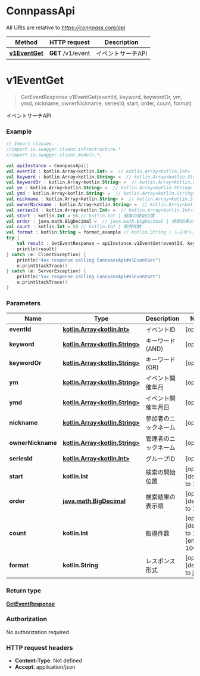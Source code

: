 # ConnpassApi

All URIs are relative to *https://connpass.com/api*

Method | HTTP request | Description
------------- | ------------- | -------------
[**v1EventGet**](ConnpassApi.md#v1EventGet) | **GET** /v1/event | イベントサーチAPI

<a name="v1EventGet"></a>
# **v1EventGet**
> GetEventResponse v1EventGet(eventId, keyword, keywordOr, ym, ymd, nickname, ownerNickname, seriesId, start, order, count, format)

イベントサーチAPI

### Example
```kotlin
// Import classes:
//import io.swagger.client.infrastructure.*
//import io.swagger.client.models.*;

val apiInstance = ConnpassApi()
val eventId : kotlin.Array<kotlin.Int> =  // kotlin.Array<kotlin.Int> | イベントID
val keyword : kotlin.Array<kotlin.String> =  // kotlin.Array<kotlin.String> | キーワード (AND)
val keywordOr : kotlin.Array<kotlin.String> =  // kotlin.Array<kotlin.String> | キーワード (OR)
val ym : kotlin.Array<kotlin.String> =  // kotlin.Array<kotlin.String> | イベント開催年月
val ymd : kotlin.Array<kotlin.String> =  // kotlin.Array<kotlin.String> | イベント開催年月日
val nickname : kotlin.Array<kotlin.String> =  // kotlin.Array<kotlin.String> | 参加者のニックネーム
val ownerNickname : kotlin.Array<kotlin.String> =  // kotlin.Array<kotlin.String> | 管理者のニックネーム
val seriesId : kotlin.Array<kotlin.Int> =  // kotlin.Array<kotlin.Int> | グループID
val start : kotlin.Int = 56 // kotlin.Int | 検索の開始位置
val order : java.math.BigDecimal =  // java.math.BigDecimal | 検索結果の表示順
val count : kotlin.Int = 56 // kotlin.Int | 取得件数
val format : kotlin.String = format_example // kotlin.String | レスポンス形式
try {
    val result : GetEventResponse = apiInstance.v1EventGet(eventId, keyword, keywordOr, ym, ymd, nickname, ownerNickname, seriesId, start, order, count, format)
    println(result)
} catch (e: ClientException) {
    println("4xx response calling ConnpassApi#v1EventGet")
    e.printStackTrace()
} catch (e: ServerException) {
    println("5xx response calling ConnpassApi#v1EventGet")
    e.printStackTrace()
}
```

### Parameters

Name | Type | Description  | Notes
------------- | ------------- | ------------- | -------------
 **eventId** | [**kotlin.Array&lt;kotlin.Int&gt;**](kotlin.Int.md)| イベントID | [optional]
 **keyword** | [**kotlin.Array&lt;kotlin.String&gt;**](kotlin.String.md)| キーワード (AND) | [optional]
 **keywordOr** | [**kotlin.Array&lt;kotlin.String&gt;**](kotlin.String.md)| キーワード (OR) | [optional]
 **ym** | [**kotlin.Array&lt;kotlin.String&gt;**](kotlin.String.md)| イベント開催年月 | [optional]
 **ymd** | [**kotlin.Array&lt;kotlin.String&gt;**](kotlin.String.md)| イベント開催年月日 | [optional]
 **nickname** | [**kotlin.Array&lt;kotlin.String&gt;**](kotlin.String.md)| 参加者のニックネーム | [optional]
 **ownerNickname** | [**kotlin.Array&lt;kotlin.String&gt;**](kotlin.String.md)| 管理者のニックネーム | [optional]
 **seriesId** | [**kotlin.Array&lt;kotlin.Int&gt;**](kotlin.Int.md)| グループID | [optional]
 **start** | **kotlin.Int**| 検索の開始位置 | [optional] [default to 1]
 **order** | [**java.math.BigDecimal**](.md)| 検索結果の表示順 | [optional] [default to 1]
 **count** | **kotlin.Int**| 取得件数 | [optional] [default to 10] [enum: 1, 100]
 **format** | **kotlin.String**| レスポンス形式 | [optional] [default to json]

### Return type

[**GetEventResponse**](GetEventResponse.md)

### Authorization

No authorization required

### HTTP request headers

 - **Content-Type**: Not defined
 - **Accept**: application/json

